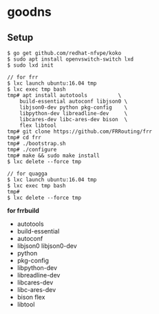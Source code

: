 
# goodns

## Setup

```
$ go get github.com/redhat-nfvpe/koko
$ sudo apt install openvswitch-switch lxd
$ sudo lxd init

// for frr
$ lxc launch ubuntu:16.04 tmp
$ lxc exec tmp bash
tmp# apt install autotools          \
	build-essential autoconf libjson0 \
	libjson0-dev python pkg-config    \
	libpython-dev libreadline-dev     \
	libcares-dev libc-ares-dev bison  \
	flex libtool
tmp# git clone https://github.com/FRRouting/frr
tmp# cd frr
tmp# ./bootstrap.sh
tmp# ./configure
tmp# make && sudo make install
$ lxc delete --force tmp

// for quagga
$ lxc launch ubuntu:16.04 tmp
$ lxc exec tmp bash
tmp#
$ lxc delete --force tmp
```

**for frrbuild**

- autotools
- build-essential
- autoconf
- libjson0 libjson0-dev
- python
- pkg-config
- libpython-dev
- libreadline-dev
- libcares-dev
- libc-ares-dev
- bison flex
- libtool

